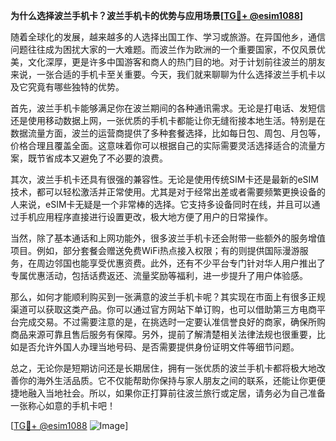 **为什么选择波兰手机卡？波兰手机卡的优势与应用场景[[TG💪+ @esim1088](https://t.me/s/esim1088)]**

随着全球化的发展，越来越多的人选择出国工作、学习或旅游。在异国他乡，通信问题往往成为困扰大家的一大难题。而波兰作为欧洲的一个重要国家，不仅风景优美，文化深厚，更是许多中国游客和商人的热门目的地。对于计划前往波兰的朋友来说，一张合适的手机卡至关重要。今天，我们就来聊聊为什么选择波兰手机卡以及它究竟有哪些独特的优势。

首先，波兰手机卡能够满足你在波兰期间的各种通讯需求。无论是打电话、发短信还是使用移动数据上网，一张优质的手机卡都能让你无缝衔接本地生活。特别是在数据流量方面，波兰的运营商提供了多种套餐选择，比如每日包、周包、月包等，价格合理且覆盖全面。这意味着你可以根据自己的实际需要灵活选择适合的流量方案，既节省成本又避免了不必要的浪费。

其次，波兰手机卡还具有很强的兼容性。无论是使用传统SIM卡还是最新的eSIM技术，都可以轻松激活并正常使用。尤其是对于经常出差或者需要频繁更换设备的人来说，eSIM卡无疑是一个非常棒的选择。它支持多设备同时在线，并且可以通过手机应用程序直接进行设置更改，极大地方便了用户的日常操作。

当然，除了基本通话和上网功能外，很多波兰手机卡还会附带一些额外的服务增值项目。例如，部分套餐会赠送免费WiFi热点接入权限；有的则提供国际漫游服务，在周边邻国也能享受优惠资费。此外，还有不少平台专门针对华人用户推出了专属优惠活动，包括话费返还、流量奖励等福利，进一步提升了用户体验感。

那么，如何才能顺利购买到一张满意的波兰手机卡呢？其实现在市面上有很多正规渠道可以获取这类产品。你可以通过官方网站下单订购，也可以借助第三方电商平台完成交易。不过需要注意的是，在挑选时一定要认准信誉良好的商家，确保所购商品来源可靠且售后服务有保障。另外，提前了解清楚相关法律法规也很重要，比如是否允许外国人办理当地号码、是否需要提供身份证明文件等细节问题。

总之，无论你是短期访问还是长期居住，拥有一张优质的波兰手机卡都将极大地改善你的海外生活品质。它不仅能帮助你保持与家人朋友之间的联系，还能让你更便捷地融入当地社会。所以，如果你正打算前往波兰旅行或定居，请务必为自己准备一张称心如意的手机卡吧！

[[TG💪+ @esim1088](https://t.me/s/esim1088) ![Image](https://i.postimg.cc/4NQfJmqS/Snipaste-2025-05-13-00-14-12.png)]